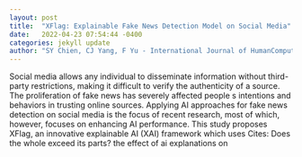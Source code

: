 ```yaml
---
layout: post
title:  "XFlag: Explainable Fake News Detection Model on Social Media"
date:   2022-04-23 07:54:44 -0400
categories: jekyll update
author: "SY Chien, CJ Yang, F Yu - International Journal of HumanComputer Interaction, 2022"
---
```

Social media allows any individual to disseminate information without third-party restrictions, making it difficult to verify the authenticity of a source. The proliferation of fake news has severely affected people s intentions and behaviors in trusting online sources. Applying AI approaches for fake news detection on social media is the focus of recent research, most of which, however, focuses on enhancing AI performance. This study proposes XFlag, an innovative explainable AI (XAI) framework which uses Cites: Does the whole exceed its parts? the effect of ai explanations on